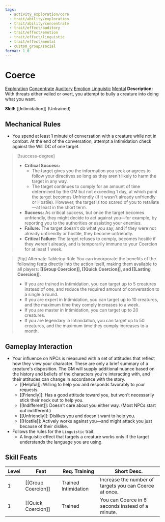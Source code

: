 ```yaml
---
tags:
  - activity_exploration/core
  - trait/ability/exploration
  - trait/ability/concentrate
  - trait/effect/auditory
  - trait/effect/emotion
  - trait/effect/linguistic
  - trait/effect/mental
  - custom_group/social
format: 1_0
---
```

# Coerce

[Exploration](Exploration.md "Action & Ability Trait") [Concentrate](Concentrate.md "Action & Ability Trait")  [Auditory](Auditory.md "Effect Trait") [Emotion](Emotion.md "Effect Trait") [Linguistic](Linguistic.md "Effect Trait") [Mental](Mental.md "Effect Trait") 
**Description:** With threats either veiled or overt, you attempt to bully a creature into doing what you want. 

**Skill:** [[Intimidation]] (Untrained)

## Mechanical Rules

- You spend at least 1 minute of conversation with a creature while not in combat. At the end of the conversation, attempt a Intimidation check against the Will DC of one target.

> [!success-degree] 
>- **Critical Success:**
>	- The target gives you the information you seek or agrees to follow your directives so long as they aren't likely to harm the target in any way.
>	- The target continues to comply for an amount of time determined by the GM but not exceeding 1 day, at which point the target becomes Unfriendly (if it wasn't already unfriendly or Hostile). However, the target is too scared of you to retaliate—at least in the short term.
>- **Success:** As critical success, but once the target becomes unfriendly, they might decide to act against you—for example, by reporting you to the authorities or assisting your enemies.  
>- **Failure:** The target doesn't do what you say, and if they were not already unfriendly or hostile, they become unfriendly.  
>- **Critical Failure:** The target refuses to comply, becomes hostile if they weren't already, and is temporarily immune to your Coercion for at least 1 week.

> [!tip] Alternate Tabletop Rule
> You can incorporate the benefits of the following feats directly into the action itself, making them available to all players: **[[Group Coercion]], [[Quick Coercion]], and [[Lasting Coercion]].**
> - If you are trained in Intimidation, you can target up to 5 creatures instead of one, and reduce the required amount of conversation to a single a round.
> - If you are expert in Intimidation, you can target up to 10 creatures, and the maximum time they comply increases to a week.
> - If you are master in Intimidation, you can target up to 20 creatures.
> - If you are legendary in Intimidation, you can target up to 50 creatures, and the maximum time they comply increases to a month.

## Gameplay Interaction

- Your influence on NPCs is measured with a set of attitudes that reflect how they view your character. These are only a brief summary of a creature's disposition. The GM will supply additional nuance based on the history and beliefs of the characters you're interacting with, and their attitudes can change in accordance with the story. 
	- [[Helpful]]: Willing to help you and responds favorably to your requests.
	- [[Friendly]]: Has a good attitude toward you, but won't necessarily stick their neck out to help you.
	- [[Indifferent]]: Doesn't care about you either way. (Most NPCs start out indifferent.)
	- [[Unfriendly]]: Dislikes you and doesn't want to help you.
	- [[Hostile]]: Actively works against you—and might attack you just because of their dislike.
- Follows the rules for the `Linguistic` trait.
	- A linguistic effect that targets a creature works only if the target understands the language you are using.


## Skill Feats

| Level | Feat               | Req. Training        | Short Desc.                                            |
| ----- | ------------------ | -------------------- | ------------------------------------------------------ |
| 1     | [[Group Coercion]] | Trained Intimidation | Increase the number of targets you can Coerce at once. |
| 1     | [[Quick Coercion]] | Trained              | You can Coerce in 6 seconds instead of a minute.       |


